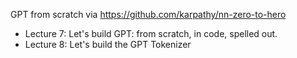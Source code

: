 GPT from scratch via https://github.com/karpathy/nn-zero-to-hero

* Lecture 7: Let's build GPT: from scratch, in code, spelled out.
* Lecture 8: Let's build the GPT Tokenizer
